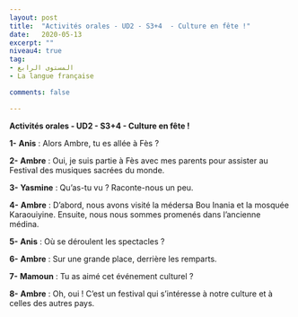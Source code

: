```yaml
---
layout: post
title:  "Activités orales - UD2 - S3+4  - Culture en fête !"
date:   2020-05-13
excerpt: ""
niveau4: true
tag:
- المستوى الرابع 
- La langue française

comments: false

---
```


<div style="direction:ltr">

**Activités orales - UD2 - S3+4  - Culture en fête !**



**1-** **Anis** : Alors Ambre, tu es allée à Fès ?

**2-** **Ambre** : Oui, je suis partie à Fès avec mes parents pour assister au Festival des musiques sacrées du monde.

**3-** **Yasmine** : Qu’as-tu vu ? Raconte-nous un peu.

**4-** **Ambre** : D’abord, nous avons visité la médersa Bou Inania et la mosquée Karaouiyine. Ensuite, nous nous sommes promenés dans l’ancienne médina.

**5-** **Anis** : Où se déroulent les spectacles ?

**6-** **Ambre** : Sur une grande place, derrière les remparts.

**7-** **Mamoun** : Tu as aimé cet événement culturel ?

**8-** **Ambre** : Oh, oui ! C’est un festival qui s’intéresse à notre culture et à celles des autres pays.

</div>

